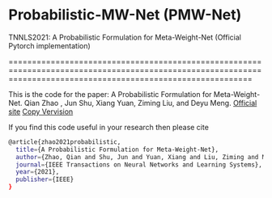 # Probabilistic-MW-Net (PMW-Net)
TNNLS2021: A Probabilistic Formulation for Meta-Weight-Net (Official Pytorch implementation)


================================================================================================================================================================


This is the code for the paper:
A Probabilistic Formulation for Meta-Weight-Net. Qian Zhao , Jun Shu, Xiang Yuan, Ziming Liu, and Deyu Meng. [Official site](https://ieeexplore.ieee.org/abstract/document/9525050/)  [Copy Vervision]()


If you find this code useful in your research then please cite  
```bash
@article{zhao2021probabilistic,
  title={A Probabilistic Formulation for Meta-Weight-Net},
  author={Zhao, Qian and Shu, Jun and Yuan, Xiang and Liu, Ziming and Meng, Deyu},
  journal={IEEE Transactions on Neural Networks and Learning Systems},
  year={2021},
  publisher={IEEE}
}
``` 
